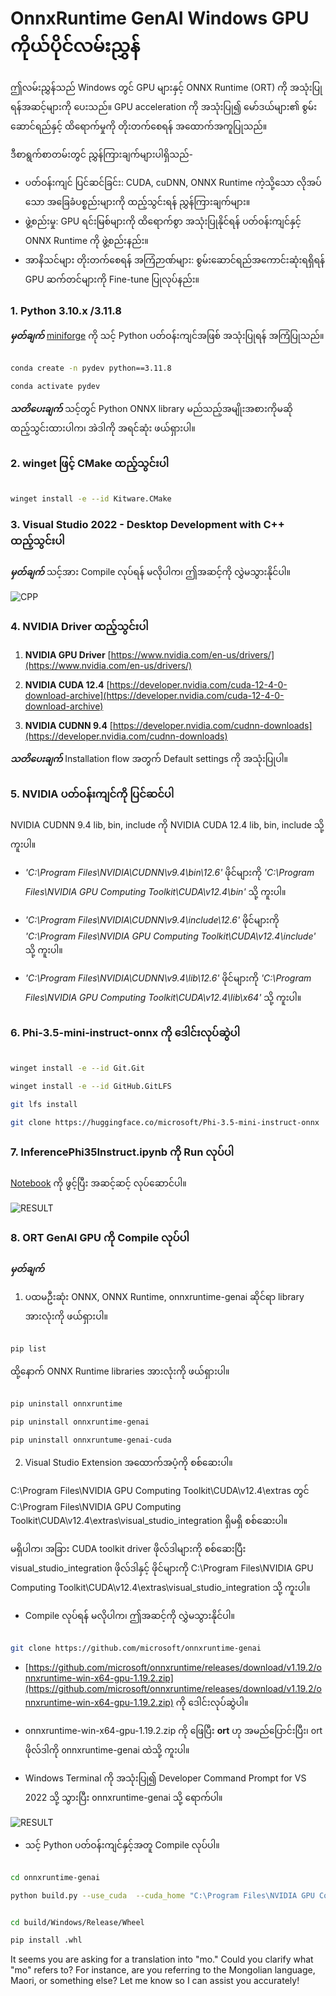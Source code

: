# **OnnxRuntime GenAI Windows GPU ကိုယ်ပိုင်လမ်းညွှန်**

ဤလမ်းညွှန်သည် Windows တွင် GPU များနှင့် ONNX Runtime (ORT) ကို အသုံးပြုရန်အဆင့်များကို ပေးသည်။ GPU acceleration ကို အသုံးပြု၍ မော်ဒယ်များ၏ စွမ်းဆောင်ရည်နှင့် ထိရောက်မှုကို တိုးတက်စေရန် အထောက်အကူပြုသည်။

ဒီစာရွက်စာတမ်းတွင် ညွှန်ကြားချက်များပါရှိသည်-

- ပတ်ဝန်းကျင် ပြင်ဆင်ခြင်း: CUDA, cuDNN, ONNX Runtime ကဲ့သို့သော လိုအပ်သော အခြေခံပစ္စည်းများကို ထည့်သွင်းရန် ညွှန်ကြားချက်များ။
- ဖွဲ့စည်းမှု: GPU ရင်းမြစ်များကို ထိရောက်စွာ အသုံးပြုနိုင်ရန် ပတ်ဝန်းကျင်နှင့် ONNX Runtime ကို ဖွဲ့စည်းနည်း။
- အာနိသင်များ တိုးတက်စေရန် အကြံဉာဏ်များ: စွမ်းဆောင်ရည်အကောင်းဆုံးရရှိရန် GPU ဆက်တင်များကို Fine-tune ပြုလုပ်နည်း။

### **1. Python 3.10.x /3.11.8**

   ***မှတ်ချက်*** [miniforge](https://github.com/conda-forge/miniforge/releases/latest/download/Miniforge3-Windows-x86_64.exe) ကို သင့် Python ပတ်ဝန်းကျင်အဖြစ် အသုံးပြုရန် အကြံပြုသည်။

   ```bash

   conda create -n pydev python==3.11.8

   conda activate pydev

   ```

   ***သတိပေးချက်*** သင့်တွင် Python ONNX library မည်သည့်အမျိုးအစားကိုမဆို ထည့်သွင်းထားပါက၊ အဲဒါကို အရင်ဆုံး ဖယ်ရှားပါ။

### **2. winget ဖြင့် CMake ထည့်သွင်းပါ**

   ```bash

   winget install -e --id Kitware.CMake

   ```

### **3. Visual Studio 2022 - Desktop Development with C++ ထည့်သွင်းပါ**

   ***မှတ်ချက်*** သင့်အား Compile လုပ်ရန် မလိုပါက၊ ဤအဆင့်ကို လွှဲမသွားနိုင်ပါ။

![CPP](../../../../../../translated_images/01.8964c1fa47e00dc36af710b967e72dd2f8a2be498e49c8d4c65c11ba105dedf8.mo.png)

### **4. NVIDIA Driver ထည့်သွင်းပါ**

1. **NVIDIA GPU Driver** [https://www.nvidia.com/en-us/drivers/](https://www.nvidia.com/en-us/drivers/)

2. **NVIDIA CUDA 12.4** [https://developer.nvidia.com/cuda-12-4-0-download-archive](https://developer.nvidia.com/cuda-12-4-0-download-archive)

3. **NVIDIA CUDNN 9.4** [https://developer.nvidia.com/cudnn-downloads](https://developer.nvidia.com/cudnn-downloads)

***သတိပေးချက်*** Installation flow အတွက် Default settings ကို အသုံးပြုပါ။

### **5. NVIDIA ပတ်ဝန်းကျင်ကို ပြင်ဆင်ပါ**

NVIDIA CUDNN 9.4 lib, bin, include ကို NVIDIA CUDA 12.4 lib, bin, include သို့ ကူးပါ။

- *'C:\Program Files\NVIDIA\CUDNN\v9.4\bin\12.6'* ဖိုင်များကို *'C:\Program Files\NVIDIA GPU Computing Toolkit\CUDA\v12.4\bin'* သို့ ကူးပါ။

- *'C:\Program Files\NVIDIA\CUDNN\v9.4\include\12.6'* ဖိုင်များကို *'C:\Program Files\NVIDIA GPU Computing Toolkit\CUDA\v12.4\include'* သို့ ကူးပါ။

- *'C:\Program Files\NVIDIA\CUDNN\v9.4\lib\12.6'* ဖိုင်များကို *'C:\Program Files\NVIDIA GPU Computing Toolkit\CUDA\v12.4\lib\x64'* သို့ ကူးပါ။

### **6. Phi-3.5-mini-instruct-onnx ကို ဒေါင်းလုပ်ဆွဲပါ**

   ```bash

   winget install -e --id Git.Git

   winget install -e --id GitHub.GitLFS

   git lfs install

   git clone https://huggingface.co/microsoft/Phi-3.5-mini-instruct-onnx

   ```

### **7. InferencePhi35Instruct.ipynb ကို Run လုပ်ပါ**

   [Notebook](../../../../../../code/09.UpdateSamples/Aug/ortgpu-phi35-instruct.ipynb) ကို ဖွင့်ပြီး အဆင့်ဆင့် လုပ်ဆောင်ပါ။

![RESULT](../../../../../../translated_images/02.be96d16e7b1007f1f3941f65561553e62ccbd49c962f3d4a9154b8326c033ec1.mo.png)

### **8. ORT GenAI GPU ကို Compile လုပ်ပါ**

   ***မှတ်ချက်*** 
   
   1. ပထမဦးဆုံး ONNX, ONNX Runtime, onnxruntime-genai ဆိုင်ရာ library အားလုံးကို ဖယ်ရှားပါ။

   ```bash

   pip list 
   
   ```

   ထို့နောက် ONNX Runtime libraries အားလုံးကို ဖယ်ရှားပါ။

   ```bash

   pip uninstall onnxruntime

   pip uninstall onnxruntime-genai

   pip uninstall onnxruntume-genai-cuda
   
   ```

   2. Visual Studio Extension အထောက်အပံ့ကို စစ်ဆေးပါ။

   C:\Program Files\NVIDIA GPU Computing Toolkit\CUDA\v12.4\extras တွင် C:\Program Files\NVIDIA GPU Computing Toolkit\CUDA\v12.4\extras\visual_studio_integration ရှိမရှိ စစ်ဆေးပါ။ 

   မရှိပါက၊ အခြား CUDA toolkit driver ဖိုလ်ဒါများကို စစ်ဆေးပြီး visual_studio_integration ဖိုလ်ဒါနှင့် ဖိုင်များကို C:\Program Files\NVIDIA GPU Computing Toolkit\CUDA\v12.4\extras\visual_studio_integration သို့ ကူးပါ။

   - Compile လုပ်ရန် မလိုပါက၊ ဤအဆင့်ကို လွှဲမသွားနိုင်ပါ။

   ```bash

   git clone https://github.com/microsoft/onnxruntime-genai

   ```

   - [https://github.com/microsoft/onnxruntime/releases/download/v1.19.2/onnxruntime-win-x64-gpu-1.19.2.zip](https://github.com/microsoft/onnxruntime/releases/download/v1.19.2/onnxruntime-win-x64-gpu-1.19.2.zip) ကို ဒေါင်းလုပ်ဆွဲပါ။

   - onnxruntime-win-x64-gpu-1.19.2.zip ကို ဖြေပြီး **ort** ဟု အမည်ပြောင်းပြီး၊ ort ဖိုလ်ဒါကို onnxruntime-genai ထဲသို့ ကူးပါ။

   - Windows Terminal ကို အသုံးပြု၍ Developer Command Prompt for VS 2022 သို့ သွားပြီး onnxruntime-genai သို့ ရောက်ပါ။

![RESULT](../../../../../../translated_images/03.53bb08e3bde53edd1735c5546fb32b9b0bdba93d8241c5e6e3196d8bc01adbd7.mo.png)

   - သင့် Python ပတ်ဝန်းကျင်နှင့်အတူ Compile လုပ်ပါ။

   ```bash

   cd onnxruntime-genai

   python build.py --use_cuda  --cuda_home "C:\Program Files\NVIDIA GPU Computing Toolkit\CUDA\v12.4" --config Release
 

   cd build/Windows/Release/Wheel

   pip install .whl

   ```

It seems you are asking for a translation into "mo." Could you clarify what "mo" refers to? For instance, are you referring to the Mongolian language, Maori, or something else? Let me know so I can assist you accurately!